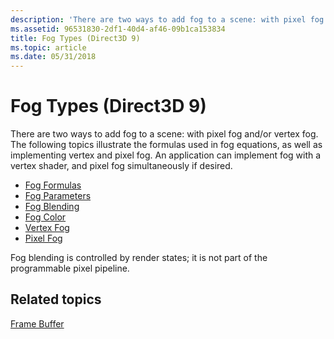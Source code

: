 ```yaml
---
description: 'There are two ways to add fog to a scene: with pixel fog and/or vertex fog.'
ms.assetid: 96531830-2df1-40d4-af46-09b1ca153834
title: Fog Types (Direct3D 9)
ms.topic: article
ms.date: 05/31/2018
---
```


# Fog Types (Direct3D 9)

There are two ways to add fog to a scene: with pixel fog and/or vertex fog. The following topics illustrate the formulas used in fog equations, as well as implementing vertex and pixel fog. An application can implement fog with a vertex shader, and pixel fog simultaneously if desired.

-   [Fog Formulas](fog-formulas.md)
-   [Fog Parameters](fog-parameters.md)
-   [Fog Blending](fog-blending.md)
-   [Fog Color](fog-color.md)
-   [Vertex Fog](vertex-fog.md)
-   [Pixel Fog](pixel-fog.md)

Fog blending is controlled by render states; it is not part of the programmable pixel pipeline.

## Related topics

<dl> <dt>

[Frame Buffer](frame-buffer.md)
</dt> </dl>

 

 



